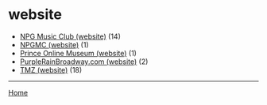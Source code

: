# website

  * [NPG Music Club (website)](../website/npg-music-club/index.md) (14)
  * [NPGMC (website)](../website/npgmc/index.md) (1)
  * [Prince Online Museum (website)](../website/prince-online-museum/index.md) (1)
  * [PurpleRainBroadway.com (website)](../website/purplerainbroadway-com/index.md) (2)
  * [TMZ (website)](../website/tmz/index.md) (18)

----

[Home](../index.md)
